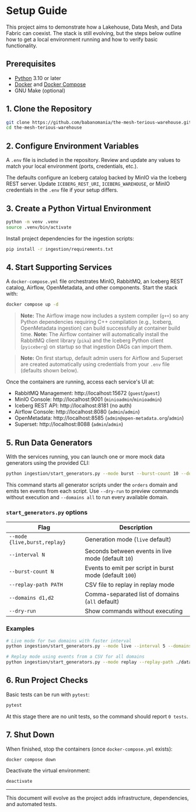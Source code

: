 # Setup Guide

This project aims to demonstrate how a Lakehouse, Data Mesh, and Data Fabric can coexist. The stack is still evolving, but the steps below outline how to get a local environment running and how to verify basic functionality.

## Prerequisites

- [Python](https://www.python.org/) 3.10 or later
- [Docker](https://docs.docker.com/get-docker/) and [Docker Compose](https://docs.docker.com/compose/)
- GNU Make (optional)

## 1. Clone the Repository

```bash
git clone https://github.com/babanomania/the-mesh-terious-warehouse.git
cd the-mesh-terious-warehouse
```

## 2. Configure Environment Variables

A `.env` file is included in the repository. Review and update any values to match your local environment (ports, credentials, etc.).

The defaults configure an Iceberg catalog backed by MinIO via the Iceberg REST
server. Update `ICEBERG_REST_URI`, `ICEBERG_WAREHOUSE`, or MinIO credentials in
the `.env` file if your setup differs.

## 3. Create a Python Virtual Environment

```bash
python -m venv .venv
source .venv/bin/activate
```

Install project dependencies for the ingestion scripts:

```bash
pip install -r ingestion/requirements.txt
```

## 4. Start Supporting Services

A `docker-compose.yml` file orchestrates MinIO, RabbitMQ, an Iceberg REST
catalog, Airflow, OpenMetadata, and other components. Start the stack with:

```bash
docker compose up -d
```

> **Note:** The Airflow image now includes a system compiler (`g++`) so any Python dependencies requiring C++ compilation (e.g., Iceberg, OpenMetadata ingestion) can build successfully at container build time.
> **Note:** The Airflow container will automatically install the RabbitMQ client library (`pika`) and the Iceberg Python client (`pyiceberg`) on startup so that ingestion DAGs can import them.

> **Note:** On first startup, default admin users for Airflow and Superset are created automatically using credentials from your `.env` file (defaults shown below).

Once the containers are running, access each service's UI at:

- RabbitMQ Management: http://localhost:15672 (`guest`/`guest`)
- MinIO Console: http://localhost:9001 (`minioadmin`/`minioadmin`)
- Iceberg REST API: http://localhost:8181 (no auth)
- Airflow Console: http://localhost:8080 (`admin`/`admin`)
- OpenMetadata: http://localhost:8585 (`admin@open-metadata.org`/`admin`)
- Superset: http://localhost:8088 (`admin`/`admin`)

## 5. Run Data Generators

With the services running, you can launch one or more mock data generators using
the provided CLI:

```bash
python ingestion/start_generators.py --mode burst --burst-count 10 --domains orders
```

This command starts all generator scripts under the `orders` domain and emits
ten events from each script. Use `--dry-run` to preview commands without
execution and `--domains all` to run every available domain.

### `start_generators.py` options

| Flag | Description |
| ---- | ----------- |
| `--mode {live,burst,replay}` | Generation mode (`live` default) |
| `--interval N` | Seconds between events in live mode (default `10`) |
| `--burst-count N` | Events to emit per script in burst mode (default `100`) |
| `--replay-path PATH` | CSV file to replay in replay mode |
| `--domains d1,d2` | Comma-separated list of domains (`all` default) |
| `--dry-run` | Show commands without executing |

### Examples

```bash
# Live mode for two domains with faster interval
python ingestion/start_generators.py --mode live --interval 5 --domains orders,returns

# Replay mode using events from a CSV for all domains
python ingestion/start_generators.py --mode replay --replay-path ./data/orders.csv --domains all
```

## 6. Run Project Checks

Basic tests can be run with `pytest`:

```bash
pytest
```

At this stage there are no unit tests, so the command should report `0 tests`.

## 7. Shut Down

When finished, stop the containers (once `docker-compose.yml` exists):

```bash
docker compose down
```

Deactivate the virtual environment:

```bash
deactivate
```

---

This document will evolve as the project adds infrastructure, dependencies, and automated tests.
